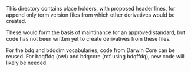 This directory contains place holders, with proposed header lines, for append only term version files from which other derivatives would be created.

These would form the basis of maintinance for an approved standard, but code has not been written yet to create derivatives from these files.  

For the bdq and bdqdim vocabularies, code from Darwin Core can be reused.  For bdqffdq (owl) and bdqcore (rdf using bdqffdq), new code will likely be needed.
